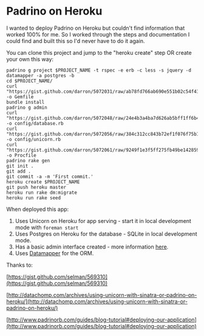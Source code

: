 Padrino on Heroku
=================

I wanted to deploy Padrino on Heroku but couldn't find information that worked 100% for me. So I worked through the steps and documentation I could find and built this so I'd never have to do it again.

You can clone this project and jump to the "heroku create" step OR create your own this way:

    padrino g project $PROJECT_NAME -t rspec -e erb -c less -s jquery -d datamapper -a postgres -b
    cd $PROJECT_NAME/
    curl "https://gist.github.com/darron/5072031/raw/ab78fd766ab690e551b02c54f41c8b6b32044f57/gistfile1.rb" -o Gemfile
    bundle install
    padrino g admin
    curl "https://gist.github.com/darron/5072048/raw/24e4b3a4ba7d626ab5bff1ff6b42c241c080ea5c/gistfile1.rb" -o config/database.rb
    curl "https://gist.github.com/darron/5072056/raw/384c312cc843b72ef1f076f75b1d8c1f3350c576/gistfile1.rb" -o config/unicorn.rb
    curl "https://gist.github.com/darron/5072061/raw/9249f1e3f5ff275fb49be1428599df2c0e91ac47/gistfile1.rb" -o Procfile
    padrino rake gen
    git init .
    git add .
    git commit -a -m 'First commit.'
    heroku create $PROJECT_NAME
    git push heroku master
    heroku run rake dm:migrate
    heroku run rake seed

When deployed this app:

1. Uses Unicorn on Heroku for app serving - start it in local development mode with `foreman start`
2. Uses Postgres on Heroku for the database - SQLite in local development mode.
3. Has a basic admin interface created - more information [here](http://www.padrinorb.com/guides/padrino-admin).
4. Uses [Datamapper](http://datamapper.org) for the ORM.

Thanks to:

[https://gist.github.com/selman/569310](https://gist.github.com/selman/569310)

[http://datachomp.com/archives/using-unicorn-with-sinatra-or-padrino-on-heroku/](http://datachomp.com/archives/using-unicorn-with-sinatra-or-padrino-on-heroku/)

[http://www.padrinorb.com/guides/blog-tutorial#deploying-our-application](http://www.padrinorb.com/guides/blog-tutorial#deploying-our-application)